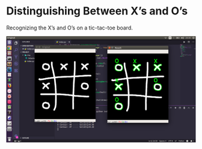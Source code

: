 # Distinguishing Between X’s and O’s

Recognizing the X’s and O’s on a tic-tac-toe board.

![img](img/output.png)